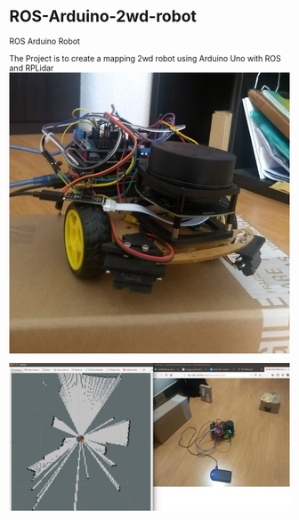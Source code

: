 # ROS-Arduino-2wd-robot
ROS Arduino Robot 

The Project is to create a mapping 2wd robot using Arduino Uno with ROS and RPLidar
![](images/ROSbot.jpeg)

![](images/HectorslamTest.png)

